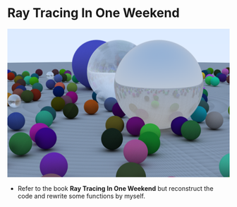 # Ray Tracing In One Weekend

![](./RayTracingInOneWeekend/result.png)

- Refer to the book **Ray Tracing In One Weekend** but reconstruct the code and rewrite some functions by myself.